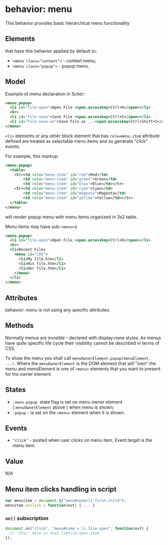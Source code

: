 # behavior: menu

This behavior provides basic hierarchical menu functionality

## Elements

that have this behavior applied by default to:

* `<menu class="context">` - context menu;
* `<menu class="popup">` - popup menu.

## Model

Example of menu declaration in Sciter:

```XML
<menu.popup>
  <li id="file-open">Open File <span.accesskey>Ctrl+O</span></li>
  <hr>
  <li id="file-save">Save File <span.accesskey>Ctrl+S</span></li>
  <li id="file-save-as">Save File as ...<span.accesskey>Ctrl+Shift+S</span></li>
</menu>
```

`<li>` elements or any other block element that has `role=menu-item` attribute defined are treated as selectable menu items and so generate "click" events.

For example, this markup:

```XML
<menu.popup>
  <table>
    <tr><td role="menu-item" id="red">Red</td>
        <td role="menu-item" id="green">Green</td>
        <td role="menu-item" id="blue">Blue</td></tr>
    <tr><td role="menu-item" id="cyan">Cyan</td>
        <td role="menu-item" id="magenta">Magenta</td>
        <td role="menu-item" id="yellow">Yellow</td></tr>
  </table>
</menu>
```

will render popup menu with menu items organized in 3x2 table.

Menu items may have sub-`<menu>`s

```XML
<menu.popup>
  <li id="file-open">Open File <span.accesskey>Ctrl+O</span></li>
  <hr>
  <li>Recent Files
    <menu id="LRU">
      <li>My file.htm</li>
      <li>His file.htm</li>
      <li>Her file.htm</li>
    </menu>
  </li>
</menu>
```

## Attributes

behavior: menu is not using any specific attributes.

## Methods

Normally menus are invisible - declared with display:none styles. As menus have quite specific life cycle their visibility cannot be described in terms of CSS.

To show the menu you shall call `menuOwnerElement.popup(menuElement, ...)`. Where the `menuOwnerElement` is the DOM element that will "own" the menu and menuElement is one of `<menu>` elements that you want to present for the owner element.

## States

* `:owns-popup`  state flag is set on menu owner element ( `menuOwnerElement` above ) when menu is shown;
* `:popup` \- is set on the `<menu>` element when it is shown.

## Events

* `"click"` - posted when user clicks on menu item, Event.target is the menu item.

## Value

N/A

## Menu item clicks handling in script

```js
var menuitem = document.$("menu#some>li:first-child");
menuitem.onclick = function(evt) { ... }
```

### `on()` subscription

```js
document.on("click", "menu#some > li.file-open", function(evt) { 
  // 'this' here is that li#file-open item  
});
```
